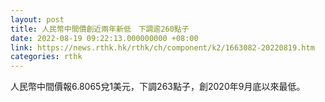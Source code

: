 ```yaml
---
layout: post
title: 人民幣中間價創近兩年新低　下調逾260點子
date: 2022-08-19 09:22:13.000000000 +08:00
link: https://news.rthk.hk/rthk/ch/component/k2/1663082-20220819.htm
categories: rthk
---
```


人民幣中間價報6.8065兌1美元，下調263點子，創2020年9月底以來最低。

